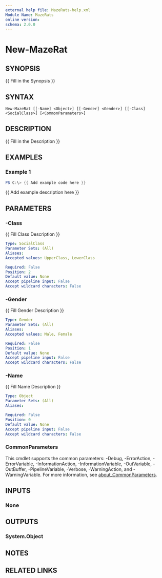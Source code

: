 ```yaml
---
external help file: MazeRats-help.xml
Module Name: MazeRats
online version:
schema: 2.0.0
---
```


# New-MazeRat

## SYNOPSIS
{{ Fill in the Synopsis }}

## SYNTAX

```
New-MazeRat [[-Name] <Object>] [[-Gender] <Gender>] [[-Class] <SocialClass>] [<CommonParameters>]
```

## DESCRIPTION
{{ Fill in the Description }}

## EXAMPLES

### Example 1
```powershell
PS C:\> {{ Add example code here }}
```

{{ Add example description here }}

## PARAMETERS

### -Class
{{ Fill Class Description }}

```yaml
Type: SocialClass
Parameter Sets: (All)
Aliases:
Accepted values: UpperClass, LowerClass

Required: False
Position: 2
Default value: None
Accept pipeline input: False
Accept wildcard characters: False
```

### -Gender
{{ Fill Gender Description }}

```yaml
Type: Gender
Parameter Sets: (All)
Aliases:
Accepted values: Male, Female

Required: False
Position: 1
Default value: None
Accept pipeline input: False
Accept wildcard characters: False
```

### -Name
{{ Fill Name Description }}

```yaml
Type: Object
Parameter Sets: (All)
Aliases:

Required: False
Position: 0
Default value: None
Accept pipeline input: False
Accept wildcard characters: False
```

### CommonParameters
This cmdlet supports the common parameters: -Debug, -ErrorAction, -ErrorVariable, -InformationAction, -InformationVariable, -OutVariable, -OutBuffer, -PipelineVariable, -Verbose, -WarningAction, and -WarningVariable. For more information, see [about_CommonParameters](http://go.microsoft.com/fwlink/?LinkID=113216).

## INPUTS

### None

## OUTPUTS

### System.Object
## NOTES

## RELATED LINKS
